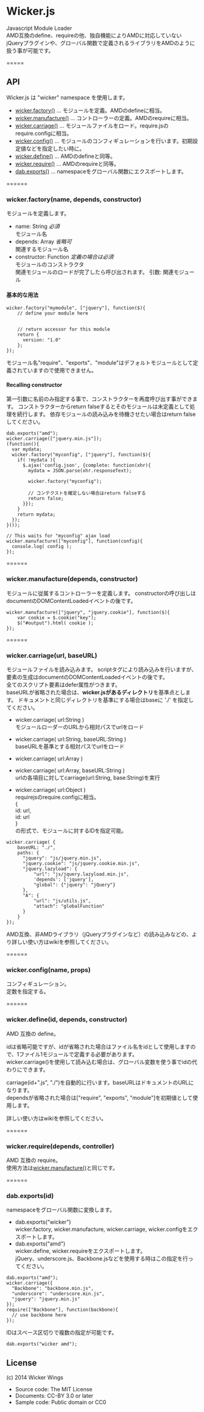 # Wicker.js

Javascript Module Loader  
AMD互換のdefine、requireの他、独自機能によりAMDに対応していないjQueryプラグインや、グローバル関数で定義されるライブラリをAMDのように扱う事が可能です。

=====
## API

Wicker.js は "wicker" namespace を使用します。

* [wicker.factory()](#wickerfactoryname-depends-constructor) … モジュールを定義。AMDのdefineに相当。
* [wicker.manufacture()](#wickermanufacturedepends-constructor) … コントローラーの定義。AMDのrequireに相当。
* [wicker.carriage()](#wickercarriageurl-baseurl) … モジュールファイルをロード。require.jsのrequire.configに相当。
* [wicker.config()](#wickerconfigname-props) … モジュールのコンフィギュレーションを行います。初期設定値などを指定したい時に。
* [wicker.define()](#wickerdefineid-depends-constructor) … AMDのdefineと同等。
* [wicker.require()](#wickerrequiredepends-controller) … AMDのrequireと同等。
* [dab.exports()](#dabexportsid) … namespaceをグローバル関数にエクスポートします。

======
### wicker.factory(name, depends, constructor)

モジュールを定義します。

- name: String *必須*  
  モジュール名
- depends: Array  *省略可*  
  関連するモジュール名
- constructor: Function *定義の場合は必須*  
  モジュールのコンストラクタ  
  関連モジュールのロードが完了したら呼び出されます。
  引数: 関連モジュール

#### 基本的な用法

```
wicker.factory("mymodule", ["jquery"], function($){
    // define your module here
    
    
    // return accessor for this module
    return {
      version: "1.0"
    };
});
```

モジュール名"require"、"exports"、"module"はデフォルトモジュールとして定義されていますので使用できません。

#### Recalling constructor

第一引数に名前のみ指定する事で、コンストラクターを再度呼び出す事ができます。
コンストラクターからreturn falseするとそのモジュールは未定義として処理を続行します。
依存モジュールの読み込みを待機させたい場合はreturn falseしてください。

```
dab.exports("amd");
wicker.carriage(["jquery.min.js"]);
(function(){
  var mydata;
  wicker.factory("myconfig", ["jquery"], function($){
    if( !mydata ){
      $.ajax('config.json', {complete: function(xhr){
        mydata = JSON.parse(xhr.responseText);
        
        wicker.factory("myconfig");
        
        // コンテクストを確定しない場合はreturn falseする
        return false;
      }});
    }
    return mydata;
  });
}());

// This waits for "myconfig" ajax load
wicker.manufacture(["myconfig"], function(config){
  console.log( config );
});
```

======
### wicker.manufacture(depends, constructor)

モジュールに従属するコントローラーを定義します。
constructorの呼び出しはdocumentのDOMContentLoadedイベントの後です。


```
wicker.manufacture(["jquery", "jquery.cookie"], function($){
    var cookie = $.cookie("key");
    $("#output").html( cookie );
});
```

======
### wicker.carriage(url, baseURL)

モジュールファイルを読み込みます。
scriptタグにより読み込みを行いますが、要素の生成はdocumentのDOMContentLoadedイベントの後です。  
全てのスクリプト要素はdefer属性がつきます。  
baseURLが省略された場合は、**wicker.jsがあるディレクトリ**を基準点とします。
ドキュメントと同じディレクトリを基準にする場合はbaseに './' を指定してください。

- wicker.carriage( url:String )  
	モジュールローダーのURLから相対パスでurlをロード

- wicker.carriage( url:String, baseURL:String )  
	baseURLを基準とする相対パスでurlをロード
- wicker.carriage( url:Array )
- wicker.carriage( url:Array, baseURL:String )  
  urlの各項目に対してcarriage(url:String, base:String)を実行
 
- wicker.carriage( url:Object )  
  requirejsのrequire.configに相当。  
  {  
    id: url,  
    id: url  
  }  
  の形式で、モジュールに対するIDを指定可能。

```
wicker.carriage( {
    baseURL: "./",
    paths: {
      "jquery": "js/jquery.min.js",
      "jquery.cookie": "js/jquery.cookie.min.js",
      "jquery.lazyload": {
	      "url": "js/jquery.lazyload.min.js",
          'depends': ['jquery'],
		  "global": {"jquery": "jQuery"}
      },
      "A": {
          "url": "js/utils.js",
          "attach": "globalFunction"
      }
    }
});
```

AMD互換、非AMDライブラリ（jQueryプラグインなど）の読み込みなどの、より詳しい使い方はwikiを参照してください。

======
### wicker.config(name, props)

コンフィギュレーション。  
定数を指定する。

======
### wicker.define(id, depends, constructor)

AMD 互換の define。

idは省略可能ですが、idが省略された場合はファイル名をidとして使用しますので、1ファイル1モジュールで定義する必要があります。  
wicker.carriage()を使用して読み込む場合は、グローバル変数を使う事でidの代わりにできます。

carriage(id+".js", "./")を自動的に行います。baseURLはドキュメントのURLになります。  
dependsが省略された場合は["require", "exports", "module"]を初期値として使用します。

詳しい使い方はwikiを参照してください。

======
### wicker.require(depends, controller)

AMD 互換の require。  
使用方法は[wicker.manufacture()](#wickermanufacturedepends-constructor)と同じです。

======
### dab.exports(id)

namespaceをグローバル関数に変換します。  

* dab.exports("wicker")   
wicker.factory, wicker.manufacture, wicker.carriage, wicker.configをエクスポートします。
* dab.exports("amd")  
wicker.define, wicker.requireをエクスポートします。  
jQuery、underscore.js、Backbone.jsなどを使用する時はこの指定を行ってください。


```
dab.exports("amd");
wicker.carriage({
  "Backbone": "backbone.min.js",
  "underscore": "underscore.min.js",
  "jquery": "jquery.min.js"
});
require(["Backbone"], function(backbone){
  // use backbone here
});
```

IDはスペース区切りで複数の指定が可能です。

```
dab.exports("wicker amd");
```

## License

(c) 2014 Wicker Wings

* Source code: The MIT License  
* Documents: CC-BY 3.0 or later  
* Sample code: Public domain or CC0  
